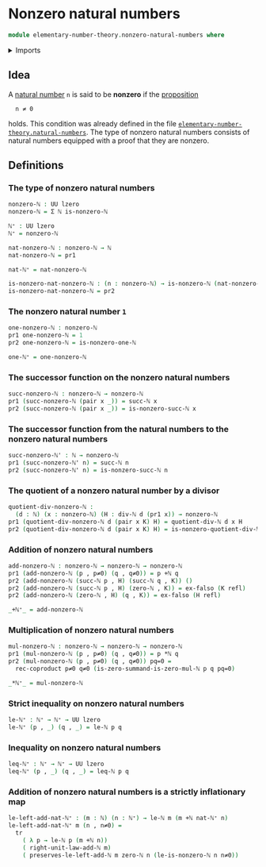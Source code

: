 # Nonzero natural numbers

```agda
module elementary-number-theory.nonzero-natural-numbers where
```

<details><summary>Imports</summary>

```agda
open import elementary-number-theory.addition-natural-numbers
open import elementary-number-theory.divisibility-natural-numbers
open import elementary-number-theory.inequality-natural-numbers
open import elementary-number-theory.multiplication-natural-numbers
open import elementary-number-theory.natural-numbers
open import elementary-number-theory.strict-inequality-natural-numbers

open import foundation.coproduct-types
open import foundation.dependent-pair-types
open import foundation.empty-types
open import foundation.identity-types
open import foundation.transport-along-identifications
open import foundation.universe-levels
```

</details>

## Idea

A [natural number](elementary-number-theory.natural-numbers.md) `n` is said to
be **nonzero** if the [proposition](foundation.propositions.md)

```text
  n ≠ 0
```

holds. This condition was already defined in the file
[`elementary-number-theory.natural-numbers`](elementary-number-theory.natural-numbers.md).
The type of nonzero natural numbers consists of natural numbers equipped with a
proof that they are nonzero.

## Definitions

### The type of nonzero natural numbers

```agda
nonzero-ℕ : UU lzero
nonzero-ℕ = Σ ℕ is-nonzero-ℕ

ℕ⁺ : UU lzero
ℕ⁺ = nonzero-ℕ

nat-nonzero-ℕ : nonzero-ℕ → ℕ
nat-nonzero-ℕ = pr1

nat-ℕ⁺ = nat-nonzero-ℕ

is-nonzero-nat-nonzero-ℕ : (n : nonzero-ℕ) → is-nonzero-ℕ (nat-nonzero-ℕ n)
is-nonzero-nat-nonzero-ℕ = pr2
```

### The nonzero natural number `1`

```agda
one-nonzero-ℕ : nonzero-ℕ
pr1 one-nonzero-ℕ = 1
pr2 one-nonzero-ℕ = is-nonzero-one-ℕ

one-ℕ⁺ = one-nonzero-ℕ
```

### The successor function on the nonzero natural numbers

```agda
succ-nonzero-ℕ : nonzero-ℕ → nonzero-ℕ
pr1 (succ-nonzero-ℕ (pair x _)) = succ-ℕ x
pr2 (succ-nonzero-ℕ (pair x _)) = is-nonzero-succ-ℕ x
```

### The successor function from the natural numbers to the nonzero natural numbers

```agda
succ-nonzero-ℕ' : ℕ → nonzero-ℕ
pr1 (succ-nonzero-ℕ' n) = succ-ℕ n
pr2 (succ-nonzero-ℕ' n) = is-nonzero-succ-ℕ n
```

### The quotient of a nonzero natural number by a divisor

```agda
quotient-div-nonzero-ℕ :
  (d : ℕ) (x : nonzero-ℕ) (H : div-ℕ d (pr1 x)) → nonzero-ℕ
pr1 (quotient-div-nonzero-ℕ d (pair x K) H) = quotient-div-ℕ d x H
pr2 (quotient-div-nonzero-ℕ d (pair x K) H) = is-nonzero-quotient-div-ℕ H K
```

### Addition of nonzero natural numbers

```agda
add-nonzero-ℕ : nonzero-ℕ → nonzero-ℕ → nonzero-ℕ
pr1 (add-nonzero-ℕ (p , p≠0) (q , q≠0)) = p +ℕ q
pr2 (add-nonzero-ℕ (succ-ℕ p , H) (succ-ℕ q , K)) ()
pr2 (add-nonzero-ℕ (succ-ℕ p , H) (zero-ℕ , K)) = ex-falso (K refl)
pr2 (add-nonzero-ℕ (zero-ℕ , H) (q , K)) = ex-falso (H refl)

_+ℕ⁺_ = add-nonzero-ℕ
```

### Multiplication of nonzero natural numbers

```agda
mul-nonzero-ℕ : nonzero-ℕ → nonzero-ℕ → nonzero-ℕ
pr1 (mul-nonzero-ℕ (p , p≠0) (q , q≠0)) = p *ℕ q
pr2 (mul-nonzero-ℕ (p , p≠0) (q , q≠0)) pq=0 =
  rec-coproduct p≠0 q≠0 (is-zero-summand-is-zero-mul-ℕ p q pq=0)

_*ℕ⁺_ = mul-nonzero-ℕ
```

### Strict inequality on nonzero natural numbers

```agda
le-ℕ⁺ : ℕ⁺ → ℕ⁺ → UU lzero
le-ℕ⁺ (p , _) (q , _) = le-ℕ p q
```

### Inequality on nonzero natural numbers

```agda
leq-ℕ⁺ : ℕ⁺ → ℕ⁺ → UU lzero
leq-ℕ⁺ (p , _) (q , _) = leq-ℕ p q
```

### Addition of nonzero natural numbers is a strictly inflationary map

```agda
le-left-add-nat-ℕ⁺ : (m : ℕ) (n : ℕ⁺) → le-ℕ m (m +ℕ nat-ℕ⁺ n)
le-left-add-nat-ℕ⁺ m (n , n≠0) =
  tr
    ( λ p → le-ℕ p (m +ℕ n))
    ( right-unit-law-add-ℕ m)
    ( preserves-le-left-add-ℕ m zero-ℕ n (le-is-nonzero-ℕ n n≠0))
```
